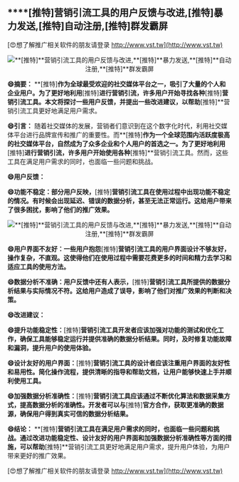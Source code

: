## ****[推特]**营销引流工具的用户反馈与改进,**[推特]**暴力发送,**[推特]**自动注册,**[推特]**群发霸屏**

[😍想了解推广相关软件的朋友请登录 http://www.vst.tw](http://www.vst.tw)

 <center><img src="https://vst.tw/MP4/tuiguang/png/6.png" alt="**[推特]**营销引流工具的用户反馈与改进,**[推特]**暴力发送,**[推特]**自动注册,**[推特]**群发霸屏"></center>

**😄摘要：**
**[推特]**作为全球最受欢迎的社交媒体平台之一，吸引了大量的个人和企业用户。为了更好地利用**[推特]**进行营销引流，许多用户开始寻找各种**[推特]**营销引流工具。本文将探讨一些用户反馈，并提出一些改进建议，以帮助**[推特]**营销引流工具更好地满足用户需求。

**😄引言：**
随着社交媒体的发展，营销者们意识到在这个数字化时代，利用社交媒体平台进行品牌宣传和推广的重要性。而**[推特]**作为一个全球范围内活跃度极高的社交媒体平台，自然成为了众多企业和个人用户的首选之一。为了更好地利用**[推特]**进行营销引流，许多用户开始使用各种**[推特]**营销引流工具。然而，这些工具在满足用户需求的同时，也面临一些问题和挑战。

**😄用户反馈：**

**😄功能不稳定：部分用户反映，**[推特]**营销引流工具在使用过程中出现功能不稳定的情况。有时候会出现延迟、错误的数据分析，甚至无法正常运行。这给用户带来了很多困扰，影响了他们的推广效果。**

 <center><img src="https://vst.tw/MP4/tuiguang/png/4.png" alt="**[推特]**营销引流工具的用户反馈与改进,**[推特]**暴力发送,**[推特]**自动注册,**[推特]**群发霸屏"></center>

**😄用户界面不友好：一些用户抱怨**[推特]**营销引流工具的用户界面设计不够友好，操作复杂，不直观。这使得他们在使用过程中需要花费更多的时间和精力去学习和适应工具的使用方法。**

**😄数据分析不准确：用户反馈中还有人表示，**[推特]**营销引流工具所提供的数据分析结果与实际情况不符。这给用户造成了误导，影响了他们对推广效果的判断和决策。**

**😄改进建议：**

**😄提升功能稳定性：**[推特]**营销引流工具开发者应该加强对功能的测试和优化工作，确保工具能够稳定运行并提供准确的数据分析结果。同时，及时修复功能故障和漏洞，提升用户的使用体验。**

**😄设计友好的用户界面：**[推特]**营销引流工具的设计者应该注重用户界面的友好性和易用性。简化操作流程，提供清晰的指导和帮助文档，让用户能够快速上手并顺利使用工具。**

**😄加强数据分析准确性：**[推特]**营销引流工具应该通过不断优化算法和数据采集方式，提高数据分析的准确性。开发者可以与**[推特]**官方合作，获取更准确的数据源，确保用户得到真实可信的数据分析结果。**

**😄结论：**
**[推特]**营销引流工具在满足用户需求的同时，也面临一些问题和挑战。通过改进功能稳定性、设计友好的用户界面和加强数据分析准确性等方面的措施，可以帮助**[推特]**营销引流工具更好地满足用户需求，提升用户体验，为用户带来更好的推广效果。

[😍想了解推广相关软件的朋友请登录 http://www.vst.tw](http://www.vst.tw)



